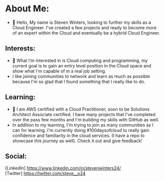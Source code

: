 # About Me:
- 👋 Hello, My name is Steven Winters, looking to further my skills as a Cloud Engineer. I've created a few projects and ready to become more of an expert within the Cloud and eventually be a hybrid Cloud Engineer.

## Interests:
- 👀 What I’m interested in is Cloud computing and programming, my current goal is to gain an entry level position in the Cloud space and show what I'm capable of in a real job setting.
- I like joining communities to network and learn as much as possible because I'm so glad that I found something that I really like to do.

## Learning:
- 🌱 I am AWS certified with a Cloud Practitioner, soon to be Solutions Architect Associate certified. I have many projects that I've completed over the pass few months and I'm building my skills with GitHub as well. 
- In addition to my learning, I'm trying to join as many communities as I can for learning. I'm currently doing #100daysofcloud to really gain confidence and familiarity in the cloud services. (I have a repo to showcase this journey as well). Check it out and give feedback!


## Social:
[LinkedIn] https://www.linkedin.com/in/stevenwinters24/ <br>
[Twitter] https://twitter.com/steve__o24

